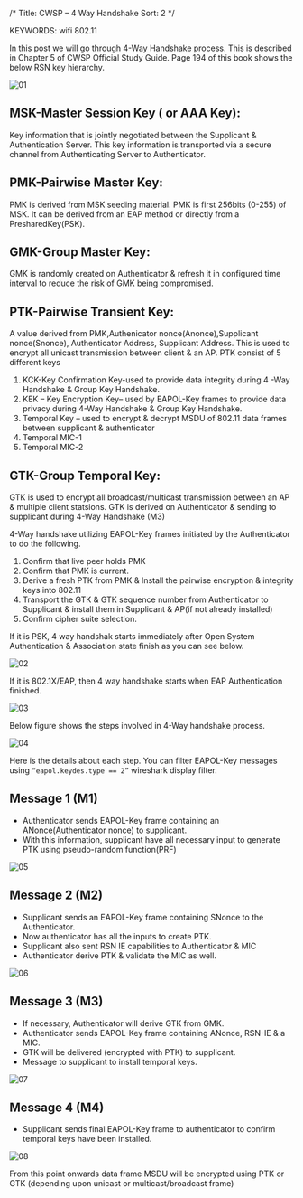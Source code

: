 /*
 Title: CWSP – 4 Way Handshake
 Sort: 2
 */

KEYWORDS: wifi 802.11

In this post we will go through 4-Way Handshake process. This is described in Chapter 5 of CWSP Official Study Guide. Page 194 of this book shows the below RSN key hierarchy.

![01](%image_url%/2016/2016041301.png)

## MSK-Master Session Key ( or AAA Key):
Key information that is jointly negotiated between the Supplicant & Authentication Server. This key information is transported via a secure channel from Authenticating Server to Authenticator.

## PMK-Pairwise Master Key:
PMK is derived from MSK seeding material. PMK is first 256bits (0-255) of MSK. It can be derived from an EAP method or directly from a PresharedKey(PSK).

## GMK-Group Master Key:
GMK is randomly created on Authenticator & refresh it in configured time interval to reduce the risk of GMK being compromised.

## PTK-Pairwise Transient Key:
A value derived from PMK,Authenicator nonce(Anonce),Supplicant nonce(Snonce), Authenticator Address, Supplicant Address. This is used to encrypt all unicast transmission between client & an AP. PTK consist of 5 different keys
1. KCK-Key Confirmation Key-used to provide data integrity during 4 -Way Handshake & Group Key Handshake.   
2. KEK – Key Encryption Key– used by EAPOL-Key frames to provide data privacy during 4-Way Handshake & Group Key Handshake.   
3. Temporal Key – used to encrypt & decrypt MSDU of 802.11 data frames between supplicant & authenticator   
4. Temporal MIC-1   
5. Temporal MIC-2

## GTK-Group Temporal Key:
GTK is used to encrypt all broadcast/multicast transmission between an AP & multiple client statsions. GTK is derived on Authenticator & sending to supplicant during 4-Way Handshake (M3)

4-Way handshake utilizing EAPOL-Key frames initiated by the Authenticator to do the following.    
1. Confirm that live peer holds PMK   
2. Confirm that PMK is current.    
3. Derive a fresh PTK from PMK & Install the pairwise encryption & integrity keys into 802.11    
4. Transport the GTK & GTK sequence number from Authenticator to Supplicant & install them in Supplicant & AP(if not already installed)    
5. Confirm cipher suite selection.

If it is PSK,  4 way handshak starts immediately after Open System Authentication & Association state finish as you can see below.

![02](%image_url%/2016/2016041302.png)

If it is 802.1X/EAP, then 4 way handshake starts when EAP Authentication finished.

![03](%image_url%/2016/2016041303.png)

Below figure shows the steps involved in 4-Way handshake process.

![04](%image_url%/2016/2016041304.jpg)

Here is the details about each step. You can filter EAPOL-Key messages using `“eapol.keydes.type == 2”` wireshark display filter.

## Message 1 (M1)
* Authenticator sends EAPOL-Key frame containing an ANonce(Authenticator nonce) to supplicant.    
* With this information, supplicant have all  necessary input to generate PTK using pseudo-random function(PRF)

![05](%image_url%/2016/2016041305.png)

## Message 2 (M2)
* Supplicant sends an EAPOL-Key frame containing SNonce to the Authenticator.    
* Now authenticator has all the inputs to create PTK.   
* Supplicant also sent RSN IE capabilities to Authenticator & MIC    
* Authenticator derive PTK & validate the MIC as well.

![06](%image_url%/2016/2016041306.png)

## Message 3 (M3)
* If necessary, Authenticator will derive GTK from GMK.   
* Authenticator sends EAPOL-Key frame containing ANonce, RSN-IE & a MIC.    
* GTK will be delivered (encrypted with PTK) to supplicant.    
* Message to supplicant to install temporal keys.

![07](%image_url%/2016/2016041307.png)

## Message 4 (M4)
* Supplicant sends final EAPOL-Key frame to authenticator to confirm temporal keys have been installed.

![08](%image_url%/2016/2016041308.png)

From this point onwards data frame MSDU will be encrypted using PTK or GTK (depending upon unicast or multicast/broadcast frame)